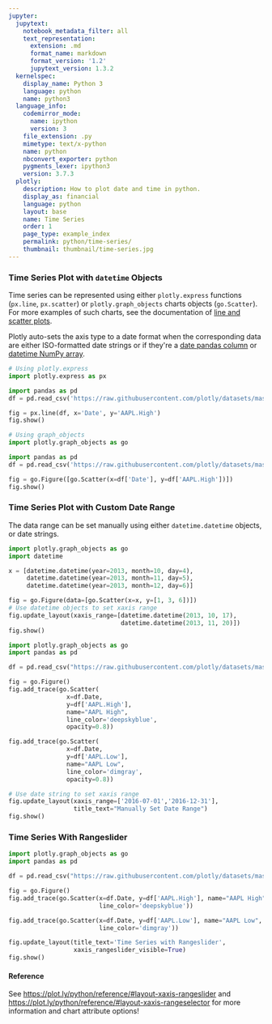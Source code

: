 ```yaml
---
jupyter:
  jupytext:
    notebook_metadata_filter: all
    text_representation:
      extension: .md
      format_name: markdown
      format_version: '1.2'
      jupytext_version: 1.3.2
  kernelspec:
    display_name: Python 3
    language: python
    name: python3
  language_info:
    codemirror_mode:
      name: ipython
      version: 3
    file_extension: .py
    mimetype: text/x-python
    name: python
    nbconvert_exporter: python
    pygments_lexer: ipython3
    version: 3.7.3
  plotly:
    description: How to plot date and time in python.
    display_as: financial
    language: python
    layout: base
    name: Time Series
    order: 1
    page_type: example_index
    permalink: python/time-series/
    thumbnail: thumbnail/time-series.jpg
---
```


### Time Series Plot with `datetime` Objects ###

Time series can be represented using either `plotly.express` functions (`px.line`, `px.scatter`) or `plotly.graph_objects` charts objects (`go.Scatter`). For more examples of such charts, see the documentation of [line and scatter plots](https://plot.ly/python/line-and-scatter/).

Plotly auto-sets the axis type to a date format when the corresponding data are either ISO-formatted date strings or if they're a [date pandas column](https://pandas.pydata.org/pandas-docs/stable/user_guide/timeseries.html) or [datetime NumPy array](https://docs.scipy.org/doc/numpy/reference/arrays.datetime.html).

```python
# Using plotly.express
import plotly.express as px

import pandas as pd
df = pd.read_csv('https://raw.githubusercontent.com/plotly/datasets/master/finance-charts-apple.csv')

fig = px.line(df, x='Date', y='AAPL.High')
fig.show()
```

```python
# Using graph_objects
import plotly.graph_objects as go

import pandas as pd
df = pd.read_csv('https://raw.githubusercontent.com/plotly/datasets/master/finance-charts-apple.csv')

fig = go.Figure([go.Scatter(x=df['Date'], y=df['AAPL.High'])])
fig.show()
```

### Time Series Plot with Custom Date Range

The data range can be set manually using either `datetime.datetime` objects, or date strings.

```python
import plotly.graph_objects as go
import datetime

x = [datetime.datetime(year=2013, month=10, day=4),
     datetime.datetime(year=2013, month=11, day=5),
     datetime.datetime(year=2013, month=12, day=6)]

fig = go.Figure(data=[go.Scatter(x=x, y=[1, 3, 6])])
# Use datetime objects to set xaxis range
fig.update_layout(xaxis_range=[datetime.datetime(2013, 10, 17),
                               datetime.datetime(2013, 11, 20)])
fig.show()
```

```python
import plotly.graph_objects as go
import pandas as pd

df = pd.read_csv("https://raw.githubusercontent.com/plotly/datasets/master/finance-charts-apple.csv")

fig = go.Figure()
fig.add_trace(go.Scatter(
                x=df.Date,
                y=df['AAPL.High'],
                name="AAPL High",
                line_color='deepskyblue',
                opacity=0.8))

fig.add_trace(go.Scatter(
                x=df.Date,
                y=df['AAPL.Low'],
                name="AAPL Low",
                line_color='dimgray',
                opacity=0.8))

# Use date string to set xaxis range
fig.update_layout(xaxis_range=['2016-07-01','2016-12-31'],
                  title_text="Manually Set Date Range")
fig.show()
```

### Time Series With Rangeslider

```python
import plotly.graph_objects as go
import pandas as pd

df = pd.read_csv("https://raw.githubusercontent.com/plotly/datasets/master/finance-charts-apple.csv")

fig = go.Figure()
fig.add_trace(go.Scatter(x=df.Date, y=df['AAPL.High'], name="AAPL High",
                         line_color='deepskyblue'))

fig.add_trace(go.Scatter(x=df.Date, y=df['AAPL.Low'], name="AAPL Low",
                         line_color='dimgray'))

fig.update_layout(title_text='Time Series with Rangeslider',
                  xaxis_rangeslider_visible=True)
fig.show()
```

#### Reference
See https://plot.ly/python/reference/#layout-xaxis-rangeslider and<br> https://plot.ly/python/reference/#layout-xaxis-rangeselector for more information and chart attribute options!
